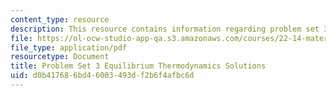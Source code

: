 ```yaml
---
content_type: resource
description: This resource contains information regarding problem set 3 solution.
file: https://ol-ocw-studio-app-qa.s3.amazonaws.com/courses/22-14-materials-in-nuclear-engineering-spring-2015/d0b417686bd46003493df2b6f4afbc6d_MIT22_14S15_Pset3Sol.pdf
file_type: application/pdf
resourcetype: Document
title: Problem Set 3 Equilibrium Thermodynamics Solutions
uid: d0b41768-6bd4-6003-493d-f2b6f4afbc6d
---
```

